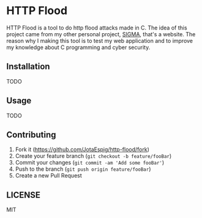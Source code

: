 # HTTP Flood
HTTP Flood is a tool to do http flood attacks made in C. The idea of this project came from my other personal project, [SIGMA](https://github.com/JotaEspig/sigma), that's a website. The reason why I making this tool is to test my web application and to improve my knowledge about C programming and cyber security.
## Installation
TODO

## Usage
TODO

## Contributing

1. Fork it (<https://github.com/JotaEspig/http-flood/fork>)
2. Create your feature branch (`git checkout -b feature/fooBar`)
3. Commit your changes (`git commit -am 'Add some fooBar'`)
4. Push to the branch (`git push origin feature/fooBar`)
5. Create a new Pull Request


## LICENSE
MIT
